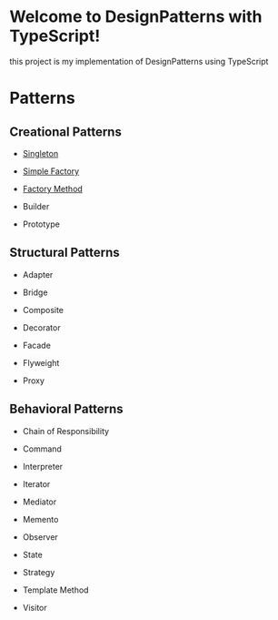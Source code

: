 # Welcome to DesignPatterns with TypeScript!

this project is my implementation of DesignPatterns using TypeScript

# Patterns



## Creational Patterns

- [Singleton](https://github.com/AboubakrNasef/DesignPatterns-Typescript/tree/master/Singleton)

- [Simple Factory](https://github.com/AboubakrNasef/DesignPatterns-Typescript/tree/master/Simple%20Factory)

- [Factory Method](https://github.com/AboubakrNasef/DesignPatterns-Typescript/tree/master/FactoryMethod)

- Builder

- Prototype

## Structural Patterns

- Adapter

- Bridge

- Composite

- Decorator

- Facade

- Flyweight

- Proxy

## Behavioral Patterns

- Chain of Responsibility

- Command

- Interpreter

- Iterator

- Mediator

- Memento

- Observer

- State

- Strategy

- Template Method

- Visitor
